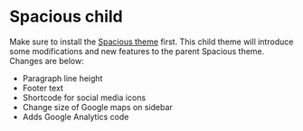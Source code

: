 # Spacious child

Make sure to install the [Spacious theme](http://themegrill.com/themes/spacious/) first. This child theme will introduce some modifications and new features to the parent Spacious theme. Changes are below:

- Paragraph line height
- Footer text
- Shortcode for social media icons
- Change size of Google maps on sidebar
- Adds Google Analytics code
